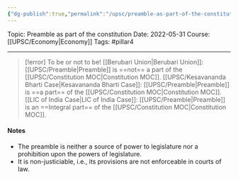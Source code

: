 ```yaml
---
{"dg-publish":true,"permalink":"/upsc/preamble-as-part-of-the-constitution/","dgHomeLink":true,"dgPassFrontmatter":false}
---
```


Topic: Preamble as part of the constitution
Date: 2022-05-31
Course: [[UPSC/Economy|Economy]]
Tags: #pillar4 

---

> [!error] To be or not to be!
> [[Berubari Union|Berubari Union]]: [[UPSC/Preamble|Preamble]] is ==not== a part of the [[UPSC/Constitution MOC|Constitution MOC]]. 
[[UPSC/Kesavananda Bharti Case|Kesavananda Bharti Case]]: [[UPSC/Preamble|Preamble]] is  ==a part== of the [[UPSC/Constitution MOC|Constitution MOC]]. 
 [[LIC of India Case|LIC of India Case]]: [[UPSC/Preamble|Preamble]] is an ==Integral part== of the [[UPSC/Constitution MOC|Constitution MOC]].  

#### Notes
- The preamble is neither a source of power to legislature nor a prohibition upon the powers of legislature. 
- It is non-justiciable, i.e., its provisions are not enforceable in courts of law. 




